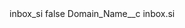 <?xml version="1.0" encoding="UTF-8"?>
<CustomMetadata xmlns="http://soap.sforce.com/2006/04/metadata" xmlns:xsi="http://www.w3.org/2001/XMLSchema-instance" xmlns:xsd="http://www.w3.org/2001/XMLSchema">
    <label>inbox_si</label>
    <protected>false</protected>
    <values>
        <field>Domain_Name__c</field>
        <value xsi:type="xsd:string">inbox.si</value>
    </values>
</CustomMetadata>
